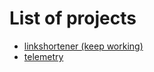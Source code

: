 # List of projects
- [linkshortener (keep working)](https://github.com/GeorgeVass/linkshort)
- [telemetry](https://github.com/GeorgeVass/telemetry0)
